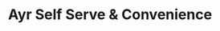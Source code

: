 ---
title: "Ayr Self Serve & Convenience"
url: /ayr/ayr-self-serve-and-convenience/
shop: convenience
---